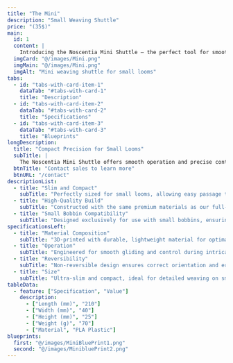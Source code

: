 ```yaml
---
title: "The Mini"
description: "Small Weaving Shuttle"
price: "(35$)"
main:
  id: 1
  content: |
    Introducing the Noscentia Mini Shuttle – the perfect tool for smooth and precise weaving on small looms. Crafted with the same high-quality materials as our full-size shuttles, it is designed specifically for small bobbins and delicate projects.
  imgCard: "@/images/Mini.png"
  imgMain: "@/images/Mini.png"
  imgAlt: "Mini weaving shuttle for small looms"
tabs:
  - id: "tabs-with-card-item-1"
    dataTab: "#tabs-with-card-1"
    title: "Description"
  - id: "tabs-with-card-item-2"
    dataTab: "#tabs-with-card-2"
    title: "Specifications"
  - id: "tabs-with-card-item-3"
    dataTab: "#tabs-with-card-3"
    title: "Blueprints"
longDescription:
  title: "Compact Precision for Small Looms"
  subTitle: |
    The Noscentia Mini Shuttle offers smooth operation and precise control for small loom projects. Its ultra-slim design is optimized for small bobbins, maintaining the same exceptional quality as our larger models.
  btnTitle: "Contact sales to learn more"
  btnURL: "/contact"
descriptionList:
  - title: "Slim and Compact"
    subTitle: "Perfectly sized for small looms, allowing easy passage through tight sheds with precision."
  - title: "High-Quality Build"
    subTitle: "Constructed with the same premium materials as our full-size shuttles for lasting performance."
  - title: "Small Bobbin Compatibility"
    subTitle: "Designed exclusively for use with small bobbins, ensuring a perfect fit and smooth weaving."
specificationsLeft:
  - title: "Material Composition"
    subTitle: "3D-printed with durable, lightweight material for optimal handling and reduced fatigue."
  - title: "Operation"
    subTitle: "Engineered for smooth gliding and control during intricate weaving tasks."
  - title: "Reversibility"
    subTitle: "Non-reversible design ensures correct orientation and ergonomic use."
  - title: "Size"
    subTitle: "Ultra-slim and compact, ideal for detailed weaving on smaller looms."
tableData:
  - feature: ["Specification", "Value"]
    description:
      - ["Length (mm)", "210"]
      - ["Width (mm)", "40"]
      - ["Height (mm)", "25"]
      - ["Weight (g)", "70"]
      - ["Material", "PLA Plastic"] 
blueprints:
  first: "@/images/MiniBluePrint1.png"
  second: "@/images/MinibluePrint2.png"   
---
```

